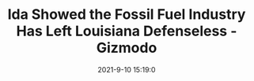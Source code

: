 ---
"title": "Ida Showed the Fossil Fuel Industry Has Left Louisiana Defenseless - Gizmodo"
"date": "2021-9-10 15:19:0"
"feed_name": "GOOGLENEWS"
"feed_website": "https://news.google.com/search?q=drilling%2Bincident&hl=en-US&gl=US&ceid=US:en"
"feed_rss": "https://news.google.com/rss/search?q=drilling%2Bincident&hl=en-US&gl=US&ceid=US:en"
"link": "https://gizmodo.com/ida-showed-the-fossil-fuel-industry-has-left-louisiana-1847651231"
"file": "_posts/2021-9-10-15-19-0_GOOGLENEWS_e07d1fa84a77acbd1cc156ae397b238a833ca27e.md"
"accident": "0"
"drilling": "0"
"dead": "0"
"injured": "0"
---
